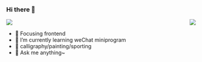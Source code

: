 ### Hi there 👋

<!--
**AlexJeeee/AlexJeeee** is a ✨ _special_ ✨ repository because its `README.md` (this file) appears on your GitHub profile.

Here are some ideas to get you started:

- 🔭 I’m currently working on ...
- 🌱 I’m currently learning ...
- 👯 I’m looking to collaborate on ...
- 🤔 I’m looking for help with ...
- 💬 Ask me about ...
- 📫 How to reach me: ...
- 😄 Pronouns: ...
- ⚡ Fun fact: ...
-->
<img align="right" src="https://github-readme-stats.vercel.app/api?username=AlexJeeee&show_icons=true&icon_color=CE1D2D&text_color=718096&bg_color=ffffff&hide_title=true" />
<img src="https://gimg2.baidu.com/image_search/src=http%3A%2F%2Finews.gtimg.com%2Fnewsapp_match%2F0%2F7330570062%2F0&refer=http%3A%2F%2Finews.gtimg.com&app=2002&size=f9999,10000&q=a80&n=0&g=0n&fmt=jpeg?sec=1625713842&t=52837be7a67dd906b6614b3dfa5d6552" />

- 🔭 Focusing frontend
- 🌱 I’m currently learning weChat miniprogram
- 👯 calligraphy/painting/sporting
- 💬 Ask me anything~
